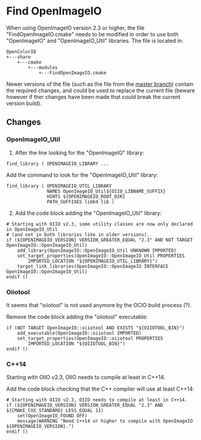 # Find OpenImageIO

When using OpenImageIO version 2.3 or higher, the file "FindOpenImageIO.cmake" needs to be modified in order to use both "OpenImageIO" and "OpenImageIO_Util" libraries.
The file is located in:
```
OpenColorIO
+---share
    +---cmake
        +---modules
            +---FindOpenImageIO.cmake
```

Newer versions of the file (such as the file from the [master branch](https://github.com/AcademySoftwareFoundation/OpenColorIO/blob/master/share/cmake/modules/FindOpenImageIO.cmake)) contain the required changes, and could be used to replace the current file (beware however if ther changes have been made that could break the current version build).


## Changes

### OpenImageIO_Util

1. After the line looking for the "OpenImageIO" library:
```
find_library ( OPENIMAGEIO_LIBRARY ...
```
Add the command to look for the "OpenImageIO_Util" library:
```
find_library ( OPENIMAGEIO_UTIL_LIBRARY
               NAMES OpenImageIO_Util${OIIO_LIBNAME_SUFFIX}
               HINTS ${OPENIMAGEIO_ROOT_DIR}
               PATH_SUFFIXES lib64 lib )
```


2. Add the code block adding the "OpenImageIO_Util" library:
```
# Starting with OIIO v2.3, some utility classes are now only declared in OpenImageIO_Util
# (and not in both libraries like in older versions).
if (${OPENIMAGEIO_VERSION} VERSION_GREATER_EQUAL "2.3" AND NOT TARGET OpenImageIO::OpenImageIO_Util)
    add_library(OpenImageIO::OpenImageIO_Util UNKNOWN IMPORTED)
    set_target_properties(OpenImageIO::OpenImageIO_Util PROPERTIES
        IMPORTED_LOCATION "${OPENIMAGEIO_UTIL_LIBRARY}")
    target_link_libraries(OpenImageIO::OpenImageIO INTERFACE OpenImageIO::OpenImageIO_Util)
endif ()
```


### Oiiotool

It seems that "oiiotool" is not used anymore by the OCIO build process (?).

Remove the code block adding the "oiiotool" executable:
```
if (NOT TARGET OpenImageIO::oiiotool AND EXISTS "${OIIOTOOL_BIN}")
    add_executable(OpenImageIO::oiiotool IMPORTED)
    set_target_properties(OpenImageIO::oiiotool PROPERTIES
        IMPORTED_LOCATION "${OIIOTOOL_BIN}")
endif ()
```

### C++14

Starting with OIIO v2.3, OIIO needs to compile at least in C++14.

Add the code block checking that the C++ compiler will use at least C++14:
```
# Starting with OIIO v2.3, OIIO needs to compile at least in C++14.
if (${OPENIMAGEIO_VERSION} VERSION_GREATER_EQUAL "2.3" AND ${CMAKE_CXX_STANDARD} LESS_EQUAL 11)
    set(OpenImageIO_FOUND OFF)
    message(WARNING "Need C++14 or higher to compile with OpenImageIO ${OPENIMAGEIO_VERSION}.")
endif ()
```

